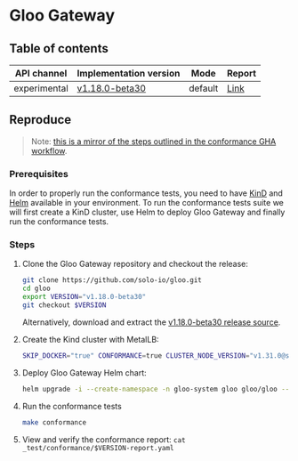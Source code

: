 # Gloo Gateway

## Table of contents

| API channel  | Implementation version                                                        | Mode    | Report                                                    |
|--------------|-------------------------------------------------------------------------------|---------|-----------------------------------------------------------|
| experimental | [v1.18.0-beta30](https://github.com/solo-io/gloo/releases/tag/v1.18.0-beta30) | default | [Link](./experimental-v1.18.0-beta30-default-report.yaml) |

## Reproduce

> Note: [this is a mirror of the steps outlined in the conformance GHA workflow](https://github.com/solo-io/gloo/blob/main/.github/workflows/composite-actions/kube-gateway-api-conformance-tests/action.yaml).

### Prerequisites

In order to properly run the conformance tests, you need to have [KinD](https://github.com/kubernetes-sigs/kind)
and [Helm](https://github.com/helm/helm) available in your environment.
To run the conformance tests suite we will first create a KinD cluster, use Helm to deploy Gloo Gateway and finally
run the conformance tests.

### Steps

1. Clone the Gloo Gateway repository and checkout the release:

   ```sh
   git clone https://github.com/solo-io/gloo.git
   cd gloo
   export VERSION="v1.18.0-beta30"
   git checkout $VERSION
   
   ```

   Alternatively, download and extract the [v1.18.0-beta30 release source](https://github.com/solo-io/gloo/releases/tag/v1.18.0-beta30).

1. Create the Kind cluster with MetalLB:

   ```sh
   SKIP_DOCKER="true" CONFORMANCE=true CLUSTER_NODE_VERSION="v1.31.0@sha256:53df588e04085fd41ae12de0c3fe4c72f7013bba32a20e7325357a1ac94ba865" ci/kind/setup-kind.sh
   ```

1. Deploy Gloo Gateway Helm chart:
   ```sh
   helm upgrade -i --create-namespace -n gloo-system gloo gloo/gloo --version $VERSION --set kubeGateway.enabled=true
   ```

1. Run the conformance tests

   ```sh
   make conformance
   ```

1. View and verify the conformance report: `cat _test/conformance/$VERSION-report.yaml`
